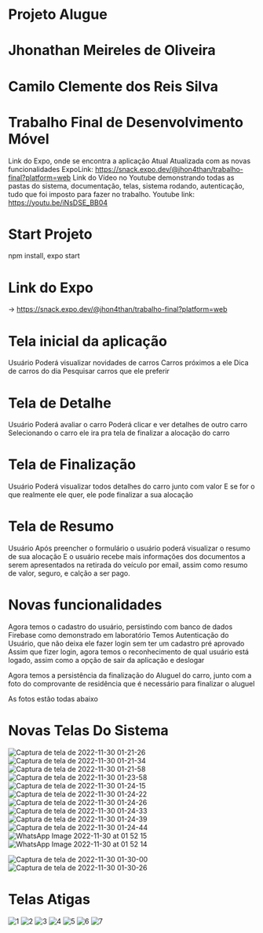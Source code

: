 # Projeto Alugue
# Jhonathan Meireles de Oliveira
# Camilo Clemente dos Reis Silva

# Trabalho Final de Desenvolvimento Móvel
Link do Expo, onde se encontra a aplicação Atual Atualizada com as novas funcionalidades
ExpoLink: https://snack.expo.dev/@jhon4than/trabalho-final?platform=web
Link do Vídeo no Youtube demonstrando todas as pastas do sistema, documentação, telas, sistema rodando, autenticação, tudo que foi imposto para fazer no trabalho.
Youtube link: https://youtu.be/iNsDSE_BB04

# Start Projeto
npm install,
expo start
# Link do Expo
-> https://snack.expo.dev/@jhon4than/trabalho-final?platform=web
# Tela inicial da aplicação
Usuário Poderá visualizar novidades de carros 
Carros próximos a ele
Dica de carros do dia
Pesquisar carros que ele preferir

# Tela de Detalhe
Usuário 
Poderá avaliar o carro 
Poderá clicar e ver detalhes de outro carro
Selecionando o carro ele ira pra tela de finalizar a alocação do carro
# Tela de Finalização
Usuário 
Poderá visualizar todos detalhes do carro junto com  valor
E se for o que realmente ele quer, ele pode  finalizar a sua alocação
# Tela de Resumo
Usuário 
Após preencher o formulário o usuário poderá visualizar o resumo de sua alocação 
E o usuário recebe mais informações dos documentos a serem apresentados na retirada do veículo por email, assim como resumo de valor, seguro, e calção a ser pago.

# Novas funcionalidades
Agora temos o cadastro do usuário, persistindo com banco de dados Firebase como demonstrado em laboratório
Temos Autenticação do Usuário, que não deixa ele fazer login sem ter um cadastro pré aprovado
Assim que fizer login, agora temos o reconhecimento de qual usuário está logado, assim como a opção de sair da aplicação e deslogar

Agora temos a persistência da finalização do Aluguel do carro, junto com a foto do comprovante de residência que é necessário para finalizar o aluguel

As fotos estão todas abaixo


# Novas Telas Do Sistema 
![Captura de tela de 2022-11-30 01-21-26](https://user-images.githubusercontent.com/44447117/204707384-fadf8f81-89f2-49aa-9f6b-7ffcdfb8fbb7.png)
![Captura de tela de 2022-11-30 01-21-34](https://user-images.githubusercontent.com/44447117/204707388-077c1e0c-22bd-403e-ba87-7fef456574a6.png)
![Captura de tela de 2022-11-30 01-21-58](https://user-images.githubusercontent.com/44447117/204707390-2ee4a0b2-e4b7-4fbd-8930-7b965510095d.png)
![Captura de tela de 2022-11-30 01-23-58](https://user-images.githubusercontent.com/44447117/204707394-e4e1f148-f977-44ff-b30e-c2510eaf4425.png)
![Captura de tela de 2022-11-30 01-24-15](https://user-images.githubusercontent.com/44447117/204707396-955511d9-ce20-464f-9fb9-f18d239aa0ac.png)
![Captura de tela de 2022-11-30 01-24-22](https://user-images.githubusercontent.com/44447117/204707400-e4981d73-a053-4035-b813-9ac82da02776.png)
![Captura de tela de 2022-11-30 01-24-26](https://user-images.githubusercontent.com/44447117/204707401-63760916-dbc8-4da9-85e1-0b6629a822ad.png)
![Captura de tela de 2022-11-30 01-24-33](https://user-images.githubusercontent.com/44447117/204707403-85adea9e-5890-4ec9-9d74-62b7583579c4.png)
![Captura de tela de 2022-11-30 01-24-39](https://user-images.githubusercontent.com/44447117/204707405-5443fbb7-65d7-40e2-9c48-2be807b38b85.png)
![Captura de tela de 2022-11-30 01-24-44](https://user-images.githubusercontent.com/44447117/204707408-2aa988e2-1a0c-4066-9eae-310a87c1569b.png)
![WhatsApp Image 2022-11-30 at 01 52 15](https://user-images.githubusercontent.com/44447117/204710568-1e9b8df0-89ea-4045-82a3-59aa60c5a740.jpeg)
![WhatsApp Image 2022-11-30 at 01 52 14](https://user-images.githubusercontent.com/44447117/204710572-d4bcd50e-fe31-4efc-829e-73ee0f0a77e9.jpeg)

![Captura de tela de 2022-11-30 01-30-00](https://user-images.githubusercontent.com/44447117/204707920-210eaaf2-f88f-4e34-85b8-86b3b9fa4ad0.png)
![Captura de tela de 2022-11-30 01-30-26](https://user-images.githubusercontent.com/44447117/204707925-aeffc663-f6ac-4775-a356-31027bbd9ef7.png)

# Telas Atigas

![1](https://user-images.githubusercontent.com/44447117/196850649-bb22b343-f718-4c53-a2dd-1aa30c55398f.jpeg)
![2](https://user-images.githubusercontent.com/44447117/196850650-3334d5ca-fb9d-44f2-ae0a-49db4ec2d914.jpeg)
![3](https://user-images.githubusercontent.com/44447117/196850652-99e08f66-bbee-4257-99e7-aaa9808911f4.jpeg)
![4](https://user-images.githubusercontent.com/44447117/196850655-3e7f1f26-e0cf-4010-8798-95602a602fa9.jpeg)
![5](https://user-images.githubusercontent.com/44447117/196850656-610b0c7e-eba0-4261-a12c-21964cfe07d6.jpeg)
![6](https://user-images.githubusercontent.com/44447117/196850657-6a1b2e03-0ade-43aa-a1d0-7a29e7f79d62.jpeg)
![7](https://user-images.githubusercontent.com/44447117/196850660-bcc05459-ea61-42cc-82ab-d93ad4c5dcd0.jpeg)

